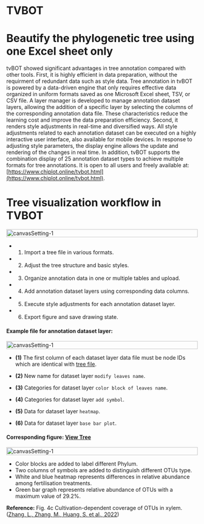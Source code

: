# TVBOT
# Beautify the phylogenetic tree using one Excel sheet only

tvBOT showed significant advantages in tree annotation compared with other tools. First, it is highly efficient in data preparation, without the requirment of redundant data such as style data. Tree annotation in tvBOT is powered by a data-driven engine that only requires effective data organized in uniform formats saved as one Microsoft Excel sheet, TSV, or CSV file. A layer manager is developed to manage annotation dataset layers, allowing the addition of a specific layer by selecting the columns of the corresponding annotation data file. These characteristics reduce the learning cost and improve the data preparation efficiency. Second, it renders style adjustments in real-time and diversified ways. All style adjustments related to each annotation dataset can be executed on a highly interactive user interface, also available for mobile devices. In response to adjusting style parameters, the display engine allows the update and rendering of the changes in real time. In addition, tvBOT supports the combination display of 25 annotation dataset types to achieve multiple formats for tree annotations. It is open to all users and freely available at: [https://www.chiplot.online/tvbot.html](https://www.chiplot.online/tvbot.html).

# Tree visualization workflow in TVBOT

<p><div style="display:flex;"><img src="https://1996xjm.github.io/tvbot/img/workflow.jpg" alt="canvasSetting-1" style="width:100%;" /></div></p>

- 1) Import a tree file in various formats.
- 2) Adjust the tree structure and basic styles.
- 3) Organize annotation data in one or multiple tables and upload.
- 4) Add annotation dataset layers using corresponding data columns.
- 5) Execute style adjustments for each annotation dataset layer.
- 6) Export figure and save drawing state.


#### Example file for annotation dataset layer:

<p><div style="display:flex;"><img src="https://1996xjm.github.io/tvbot/tree_annotation/img/exampleDatasetLayerFile.jpg" alt="canvasSetting-1" style="width:100%;" /></div></p>

- **(1)** The first column of each dataset layer data file must be node IDs which are identical with [tree file](https://1996xjm.github.io/chitree/user_interface/attribute_main/data.html).

- **(2)** New name for dataset layer `modify leaves name`.

- **(3)** Categories for dataset layer `color block of leaves name`.

- **(4)** Categories for dataset layer `add symbol`.

- **(5)** Data for dataset layer `heatmap`.

- **(6)** Data for dataset layer `base bar plot`.

#### Corresponding figure: [View Tree](https://www.chiplot.online/normalTree.html?originalJsonDataUri=/static/xiaochiPlot/gallery/normalTree/Fig4c-s41467-022-31113-w.json)

<p><div style="display:flex;"><img src="https://1996xjm.github.io/tvbot/tree_annotation/img/exampleTreeFigure.jpg" alt="canvasSetting-1" style="width:100%;" /></div></p>

- Color blocks are added to label different Phylum.
- Two columns of symbols are added to distinguish different OTUs type.
- White and blue heatmap represents differences in relative abundance among fertilisation treatments.
- Green bar graph represents relative abundance of OTUs with a maximum value of 29.2%.

**Reference:** Fig. 4c Cultivation-dependent coverage of OTUs in xylem. ([Zhang, L., Zhang, M., Huang, S. et al., 2022](https://doi.org/10.1038/s41467-022-31113-w))

